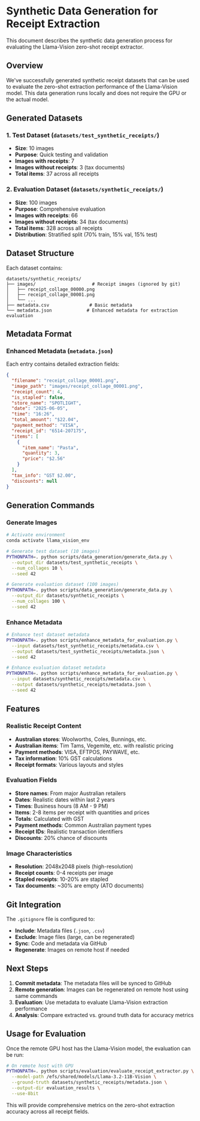 # Synthetic Data Generation for Receipt Extraction

This document describes the synthetic data generation process for evaluating the Llama-Vision zero-shot receipt extractor.

## Overview

We've successfully generated synthetic receipt datasets that can be used to evaluate the zero-shot extraction performance of the Llama-Vision model. This data generation runs locally and does not require the GPU or the actual model.

## Generated Datasets

### 1. Test Dataset (`datasets/test_synthetic_receipts/`)
- **Size**: 10 images
- **Purpose**: Quick testing and validation
- **Images with receipts**: 7
- **Images without receipts**: 3 (tax documents)
- **Total items**: 37 across all receipts

### 2. Evaluation Dataset (`datasets/synthetic_receipts/`)
- **Size**: 100 images
- **Purpose**: Comprehensive evaluation
- **Images with receipts**: 66
- **Images without receipts**: 34 (tax documents)
- **Total items**: 328 across all receipts
- **Distribution**: Stratified split (70% train, 15% val, 15% test)

## Dataset Structure

Each dataset contains:

```
datasets/synthetic_receipts/
├── images/                     # Receipt images (ignored by git)
│   ├── receipt_collage_00000.png
│   ├── receipt_collage_00001.png
│   └── ...
├── metadata.csv               # Basic metadata
└── metadata.json             # Enhanced metadata for extraction evaluation
```

## Metadata Format

### Enhanced Metadata (`metadata.json`)

Each entry contains detailed extraction fields:

```json
{
  "filename": "receipt_collage_00001.png",
  "image_path": "images/receipt_collage_00001.png", 
  "receipt_count": 4,
  "is_stapled": false,
  "store_name": "SPOTLIGHT",
  "date": "2025-06-05",
  "time": "16:26", 
  "total_amount": "$22.04",
  "payment_method": "VISA",
  "receipt_id": "6514-207175",
  "items": [
    {
      "item_name": "Pasta",
      "quantity": 3,
      "price": "$2.56"
    }
  ],
  "tax_info": "GST $2.00",
  "discounts": null
}
```

## Generation Commands

### Generate Images
```bash
# Activate environment
conda activate llama_vision_env

# Generate test dataset (10 images)
PYTHONPATH=. python scripts/data_generation/generate_data.py \
  --output_dir datasets/test_synthetic_receipts \
  --num_collages 10 \
  --seed 42

# Generate evaluation dataset (100 images)  
PYTHONPATH=. python scripts/data_generation/generate_data.py \
  --output_dir datasets/synthetic_receipts \
  --num_collages 100 \
  --seed 42
```

### Enhance Metadata
```bash
# Enhance test dataset metadata
PYTHONPATH=. python scripts/enhance_metadata_for_evaluation.py \
  --input datasets/test_synthetic_receipts/metadata.csv \
  --output datasets/test_synthetic_receipts/metadata.json \
  --seed 42

# Enhance evaluation dataset metadata
PYTHONPATH=. python scripts/enhance_metadata_for_evaluation.py \
  --input datasets/synthetic_receipts/metadata.csv \
  --output datasets/synthetic_receipts/metadata.json \
  --seed 42
```

## Features

### Realistic Receipt Content
- **Australian stores**: Woolworths, Coles, Bunnings, etc.
- **Australian items**: Tim Tams, Vegemite, etc. with realistic pricing
- **Payment methods**: VISA, EFTPOS, PAYWAVE, etc.
- **Tax information**: 10% GST calculations
- **Receipt formats**: Various layouts and styles

### Evaluation Fields
- **Store names**: From major Australian retailers
- **Dates**: Realistic dates within last 2 years
- **Times**: Business hours (8 AM - 9 PM)
- **Items**: 2-8 items per receipt with quantities and prices
- **Totals**: Calculated with GST
- **Payment methods**: Common Australian payment types
- **Receipt IDs**: Realistic transaction identifiers
- **Discounts**: 20% chance of discounts

### Image Characteristics
- **Resolution**: 2048x2048 pixels (high-resolution)
- **Receipt counts**: 0-4 receipts per image
- **Stapled receipts**: 10-20% are stapled
- **Tax documents**: ~30% are empty (ATO documents)

## Git Integration

The `.gitignore` file is configured to:
- **Include**: Metadata files (`.json`, `.csv`)
- **Exclude**: Image files (large, can be regenerated)
- **Sync**: Code and metadata via GitHub
- **Regenerate**: Images on remote host if needed

## Next Steps

1. **Commit metadata**: The metadata files will be synced to GitHub
2. **Remote generation**: Images can be regenerated on remote host using same commands
3. **Evaluation**: Use metadata to evaluate Llama-Vision extraction performance
4. **Analysis**: Compare extracted vs. ground truth data for accuracy metrics

## Usage for Evaluation

Once the remote GPU host has the Llama-Vision model, the evaluation can be run:

```bash
# On remote host with GPU
PYTHONPATH=. python scripts/evaluation/evaluate_receipt_extractor.py \
  --model-path /efs/shared/models/Llama-3.2-11B-Vision \
  --ground-truth datasets/synthetic_receipts/metadata.json \
  --output-dir evaluation_results \
  --use-8bit
```

This will provide comprehensive metrics on the zero-shot extraction accuracy across all receipt fields.